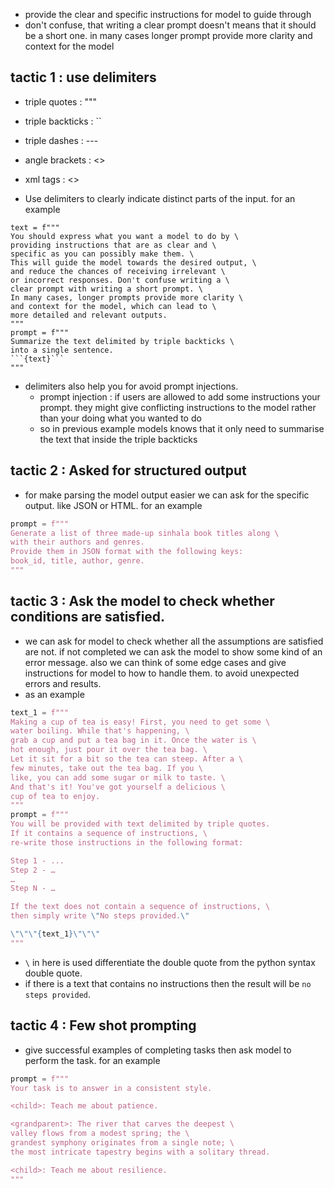  - provide the clear and specific instructions for model to guide through 
- don't confuse, that writing a clear prompt doesn't means that it should be a short one. in many cases longer prompt provide more clarity and context for the model 

## tactic 1 : use delimiters 
- triple quotes : """
- triple backticks : ``
- triple dashes : ---
- angle brackets : <>
- xml tags : <> </tag>

- Use delimiters to clearly indicate distinct parts of the input. for an example 
```
text = f"""
You should express what you want a model to do by \ 
providing instructions that are as clear and \ 
specific as you can possibly make them. \ 
This will guide the model towards the desired output, \ 
and reduce the chances of receiving irrelevant \ 
or incorrect responses. Don't confuse writing a \ 
clear prompt with writing a short prompt. \ 
In many cases, longer prompts provide more clarity \ 
and context for the model, which can lead to \ 
more detailed and relevant outputs.
"""
prompt = f"""
Summarize the text delimited by triple backticks \ 
into a single sentence.
```{text}```
"""
```
- delimiters also help you for avoid prompt injections. 
	- prompt injection  : if users are allowed to add some instructions your prompt. they might give conflicting instructions to the model rather than your doing what you wanted to do 
	- so in previous example models knows that it only need to summarise the text that inside the triple backticks 

## tactic 2 : Asked for structured output 
- for make parsing the model output easier we can ask for the specific output. like JSON or HTML. for an example 
```python
prompt = f"""
Generate a list of three made-up sinhala book titles along \ 
with their authors and genres. 
Provide them in JSON format with the following keys: 
book_id, title, author, genre.
"""

```
## tactic 3 : Ask the model to check whether conditions are satisfied.

- we can ask for model to check whether all the assumptions are satisfied are not. if not completed we can ask the model to show some kind of an error message. also we can think of some edge cases and give instructions for model to how to handle them. to avoid unexpected errors and results. 
- as an example 
```python
text_1 = f"""
Making a cup of tea is easy! First, you need to get some \ 
water boiling. While that's happening, \ 
grab a cup and put a tea bag in it. Once the water is \ 
hot enough, just pour it over the tea bag. \ 
Let it sit for a bit so the tea can steep. After a \ 
few minutes, take out the tea bag. If you \ 
like, you can add some sugar or milk to taste. \ 
And that's it! You've got yourself a delicious \ 
cup of tea to enjoy.
"""
prompt = f"""
You will be provided with text delimited by triple quotes. 
If it contains a sequence of instructions, \ 
re-write those instructions in the following format:

Step 1 - ...
Step 2 - …
…
Step N - …

If the text does not contain a sequence of instructions, \ 
then simply write \"No steps provided.\"

\"\"\"{text_1}\"\"\"
"""

```

- `\` in here is used differentiate the double quote from the python syntax double quote.
- if there is a text that contains no instructions then the result will be `no steps provided`.

## tactic 4 : Few shot prompting 

- give successful examples of completing tasks then ask model to perform the task. for an example 

```python 
prompt = f"""
Your task is to answer in a consistent style.

<child>: Teach me about patience.

<grandparent>: The river that carves the deepest \ 
valley flows from a modest spring; the \ 
grandest symphony originates from a single note; \ 
the most intricate tapestry begins with a solitary thread.

<child>: Teach me about resilience.
"""
```